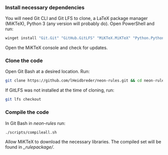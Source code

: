 ### Install necessary dependencies
You will need Git CLI and Git LFS to clone, a LaTeX package manager (MiKTeX), Python 3 (any version will probably do).
Open PowerShell and run:
```powershell
winget install "Git.Git" "GitHub.GitLFS" "MiKTeX.MiKTeX" "Python.Python.3.12"
```
Open the MiKTeX console and check for updates.

### Clone the code
Open Git Bash at a desired location. Run:
```bash
git clone https://github.com/lHeidbreder/neon-rules.git && cd neon-rules/
```
If GitLFS was not installed at the time of cloning, run:
```bash
git lfs checkout
```

### Compile the code
In Git Bash in _neon-rules_ run:
```bash
./scripts/compileall.sh
```
Allow MiKTeX to download the necessary libraries.
The compiled set will be found in _\_rulepackage/_.